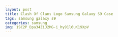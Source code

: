 ```yaml
---
layout: post
title: Clash Of Clans Logo Samsung Galaxy S9 Case
tags: samsung galaxy s9
categories: samsung
img: 1SC2P_Dpa34ZiJ2MG-i_hy91l6uK19XpV
---
```

